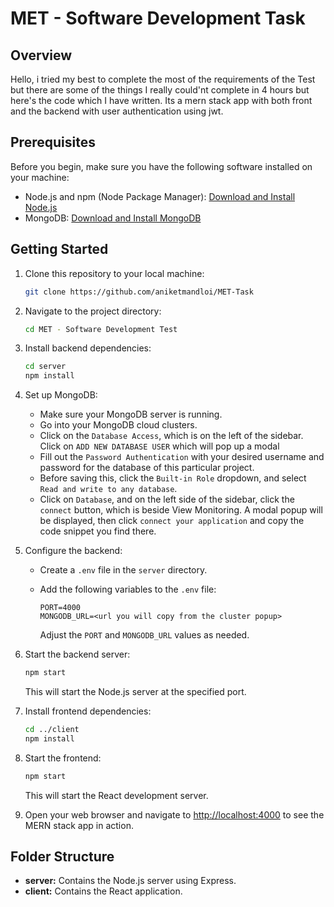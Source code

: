 # MET - Software Development Task

## Overview

Hello, i tried my best to complete the most of the requirements of the Test but there are some of the things I really could'nt complete in 4 hours but here's the code which I have written. Its a mern stack app with both front and the backend with user authentication using jwt.

## Prerequisites

Before you begin, make sure you have the following software installed on your machine:

- Node.js and npm (Node Package Manager): [Download and Install Node.js](https://nodejs.org/)
- MongoDB: [Download and Install MongoDB](https://www.mongodb.com/try/download/community)

## Getting Started

1. Clone this repository to your local machine:

    ```bash
    git clone https://github.com/aniketmandloi/MET-Task
    ```

2. Navigate to the project directory:

    ```bash
    cd MET - Software Development Test
    ```

3. Install backend dependencies:

    ```bash
    cd server
    npm install
    ```

4. Set up MongoDB:

    - Make sure your MongoDB server is running.
    - Go into your MongoDB cloud clusters.
    - Click on the `Database Access`, which is on the left of the sidebar. Click on `ADD NEW DATABASE USER` which will pop up a modal
    - Fill out the `Password Authentication` with your desired username and password for the database of this particular project.
    - Before saving this, click the `Built-in Role` dropdown, and select `Read and write to any database`.
    - Click on `Database`, and on the left side of the sidebar, click the `connect` button, which is beside View Monitoring. A modal popup will be displayed, then click `connect your application` and copy the code snippet you find there.

5. Configure the backend:

    - Create a `.env` file in the `server` directory.
    - Add the following variables to the `.env` file:

        ```env
        PORT=4000
        MONGODB_URL=<url you will copy from the cluster popup>
        ```

        Adjust the `PORT` and `MONGODB_URL` values as needed.

6. Start the backend server:

    ```bash
    npm start
    ```

    This will start the Node.js server at the specified port.

7. Install frontend dependencies:

    ```bash
    cd ../client
    npm install
    ```

8. Start the frontend:

    ```bash
    npm start
    ```

    This will start the React development server.

9. Open your web browser and navigate to [http://localhost:4000](http://localhost:4000) to see the MERN stack app in action.

## Folder Structure

- **server:** Contains the Node.js server using Express.
- **client:** Contains the React application.
